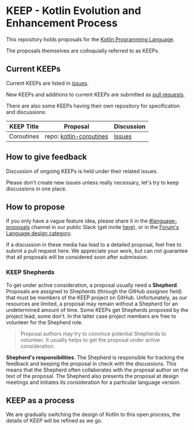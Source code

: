 # KEEP - Kotlin Evolution and Enhancement Process

This repository holds proposals for the [Kotlin Programming Language](https://kotlinlang.org).

The proposals themselves are colloquially referred to as KEEPs. 

## Current KEEPs

Current KEEPs are listed in [issues](https://github.com/Kotlin/KEEP/issues).

New KEEPs and additions to current KEEPs are submitted as [pull requests](https://github.com/Kotlin/KEEP/pulls).

There are also some KEEPs having their own repository for specification and discussions:

| KEEP Title | Proposal | Discussion |
| ---- | -------- | ---------- |
| Coroutines | repo: [kotlin-coroutines](https://github.com/Kotlin/kotlin-coroutines) | [Issues](https://github.com/Kotlin/kotlin-coroutines/issues)

## How to give feedback

Discussion of ongoing KEEPs is held under their related issues.

Please don't create new issues unless really necessary, let's try to keep discussions in one place.

## How to propose

If you only have a vague feature idea, please share it in the [#language-proposals](https://kotlinlang.slack.com/messages/language-proposals/) channel in our public Slack (get invite [here](http://kotlinslackin.herokuapp.com/)), or in the [Forum's Language design category](https://discuss.kotlinlang.org/c/language-design).

If a discussion in these media has lead to a detailed proposal, feel free to submit a pull request here. We appreciate your work, but can not guarantee that all proposals will be considered soon after submission.

### KEEP Shepherds

To get under active consideration, a proposal usually need a **Shepherd**. Proposals are assigned to Shepherds (through the GitHub *assignee* field) that must be members of the KEEP project on GitHub. Unfortunately, as our resources are limited, a proposal may remain without a Shepherd for an undetermined amount of time. Some KEEPs get Shepherds proposed by the project lead, some don't. In the latter case project members are free to volunteer for the Shepherd role.  

> Proposal authors may try to convince potential Shepherds to volunteer. It usually helps to get the proposal under active consideration. 

**Shepherd's responsibilities**. The Shepherd is responsible for tracking the feedback and keeping the proposal in check with the discussions. This means that the Shepherd often collaborates with the proposal author on the text of the proposal. The Shepherd also presents the proposal at design meetings and initiates its consideration for a particular language version.   

## KEEP as a process

We are gradually switching the design of Kotlin to this open process, the details of KEEP will be refined as we go.
